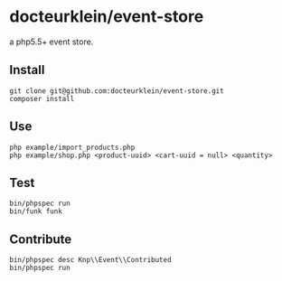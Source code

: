 docteurklein/event-store
========================

a php5.5+ event store.


Install
-------

    git clone git@github.com:docteurklein/event-store.git
    composer install


Use
---

    php example/import_products.php
    php example/shop.php <product-uuid> <cart-uuid = null> <quantity>


Test
----

    bin/phpspec run
    bin/funk funk


Contribute
----------

    bin/phpspec desc Knp\\Event\\Contributed
    bin/phpspec run

